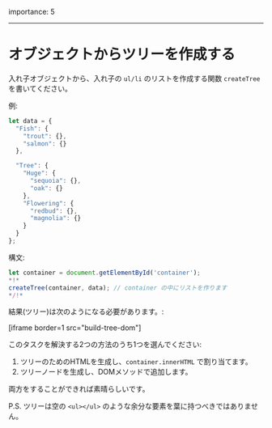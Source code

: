 importance: 5

---

# オブジェクトからツリーを作成する

入れ子オブジェクトから、入れ子の `ul/li` のリストを作成する関数 `createTree` を書いてください。

例:

```js
let data = {
  "Fish": {
    "trout": {},
    "salmon": {}
  },

  "Tree": {
    "Huge": {
      "sequoia": {},
      "oak": {}
    },
    "Flowering": {
      "redbud": {},
      "magnolia": {}
    }
  }
};
```

構文:

```js
let container = document.getElementById('container');
*!*
createTree(container, data); // container の中にリストを作ります
*/!*
```

結果(ツリー)は次のようになる必要があります。:

[iframe border=1 src="build-tree-dom"]

このタスクを解決する2つの方法のうち1つを選んでください:

1. ツリーのためのHTMLを生成し、`container.innerHTML` で割り当てます。
2. ツリーノードを生成し、DOMメソッドで追加します。

両方をすることができれば素晴らしいです。

P.S. ツリーは空の `<ul></ul>` のような余分な要素を葉に持つべきではありません。
